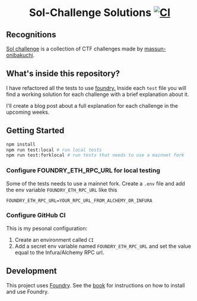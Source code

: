 # <h1  align="center"> Sol-Challenge Solutions [![CI](https://github.com/StErMi/forge-sol-challenge/actions/workflows/ci.yml/badge.svg)](https://github.com/StErMi/forge-sol-challenge/actions/workflows/ci.yml)</h1>

## Recognitions

[Sol challenge](https://github.com/massun-onibakuchi/sol-challenge) is a collection of CTF challenges made by [massun-onibakuchi](https://github.com/massun-onibakuchi).

## What's inside this repository?

I have refactored all the tests to use [foundry.](https://book.getfoundry.sh/index.html)
Inside each `test` file you will find a working solution for each challenge with a brief explanation about it.

I'll create a blog post about a full explanation for each challenge in the upcoming weeks.

## Getting Started

```sh
npm install
npm run test:local # run local tests
npm run test:forklocal # run tests that needs to use a mainnet fork
```

### Configure FOUNDRY_ETH_RPC_URL for local testing

Some of the tests needs to use a mainnet fork. Create a `.env` file and add the env variable `FOUNDRY_ETH_RPC_URL` like this

```
FOUNDRY_ETH_RPC_URL=YOUR_RPC_URL_FROM_ALCHEMY_OR_INFURA
```

### Configure GitHub CI

This is my pesonal configuration:

1. Create an environment called `CI`
2. Add a secret env variable named `FOUNDRY_ETH_RPC_URL` and set the value equal to the Infura/Alchemy RPC url.

## Development

This project uses [Foundry](https://getfoundry.sh). See the [book](https://book.getfoundry.sh/getting-started/installation.html) for instructions on how to install and use Foundry.
